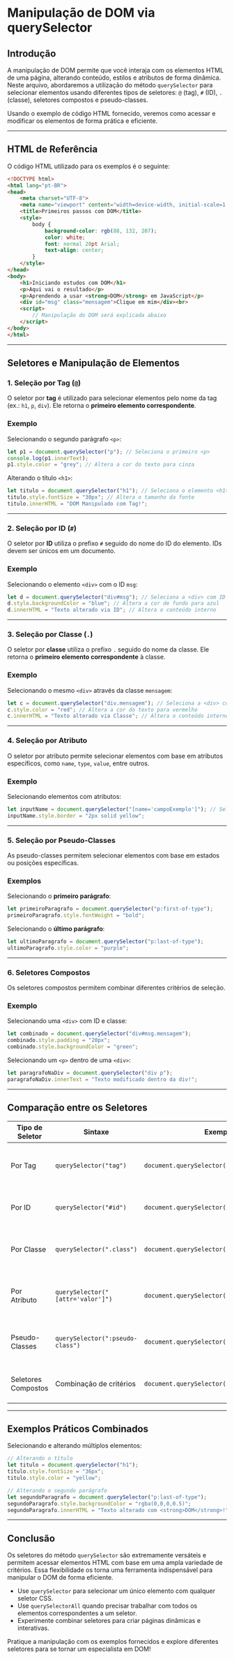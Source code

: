 # Manipulação de DOM via querySelector

## Introdução
A manipulação de DOM permite que você interaja com os elementos HTML de uma página, alterando conteúdo, estilos e atributos de forma dinâmica. Neste arquivo, abordaremos a utilização do método `querySelector` para selecionar elementos usando diferentes tipos de seletores: `@` (tag), `#` (ID), `.` (classe), seletores compostos e pseudo-classes.

Usando o exemplo de código HTML fornecido, veremos como acessar e modificar os elementos de forma prática e eficiente.

---

## HTML de Referência
O código HTML utilizado para os exemplos é o seguinte:
```html
<!DOCTYPE html>
<html lang="pt-BR">
<head>
    <meta charset="UTF-8">
    <meta name="viewport" content="width=device-width, initial-scale=1.0">
    <title>Primeiros passos com DOM</title>
    <style>
        body {
            background-color: rgb(88, 132, 207);
            color: white;
            font: normal 20pt Arial;
            text-align: center;
        }
    </style>
</head>
<body>
    <h1>Iniciando estudos com DOM</h1>
    <p>Aqui vai o resultado</p>
    <p>Aprendendo a usar <strong>DOM</strong> em JavaScript</p>
    <div id="msg" class="mensagem">Clique em mim</div><br>
    <script>
        // Manipulação do DOM será explicada abaixo
    </script>
</body>
</html>
```

---

## Seletores e Manipulação de Elementos

### 1. Seleção por Tag (`@`)
O seletor por **tag** é utilizado para selecionar elementos pelo nome da tag (ex.: `h1`, `p`, `div`). Ele retorna o **primeiro elemento correspondente**.

### Exemplo
Selecionando o segundo parágrafo `<p>`:
```javascript
let p1 = document.querySelector("p"); // Seleciona o primeiro <p>
console.log(p1.innerText);
p1.style.color = "grey"; // Altera a cor do texto para cinza
```

Alterando o título `<h1>`:
```javascript
let titulo = document.querySelector("h1"); // Seleciona o elemento <h1>
titulo.style.fontSize = "30px"; // Altera o tamanho da fonte
titulo.innerHTML = "DOM Manipulado com Tag!";
```

---

### 2. Seleção por ID (`#`)
O seletor por **ID** utiliza o prefixo `#` seguido do nome do ID do elemento. IDs devem ser únicos em um documento.

### Exemplo
Selecionando o elemento `<div>` com o ID `msg`:
```javascript
let d = document.querySelector("div#msg"); // Seleciona a <div> com ID "msg"
d.style.backgroundColor = "blue"; // Altera a cor de fundo para azul
d.innerHTML = "Texto alterado via ID"; // Altera o conteúdo interno
```

---

### 3. Seleção por Classe (`.`)
O seletor por **classe** utiliza o prefixo `.` seguido do nome da classe. Ele retorna o **primeiro elemento correspondente** à classe.

### Exemplo
Selecionando o mesmo `<div>` através da classe `mensagem`:
```javascript
let c = document.querySelector("div.mensagem"); // Seleciona a <div> com classe "mensagem"
c.style.color = "red"; // Altera a cor do texto para vermelho
c.innerHTML = "Texto alterado via Classe"; // Altera o conteúdo interno
```

---

### 4. Seleção por Atributo
O seletor por atributo permite selecionar elementos com base em atributos específicos, como `name`, `type`, `value`, entre outros.

### Exemplo
Selecionando elementos com atributos:
```javascript
let inputName = document.querySelector("[name='campoExemplo']"); // Seleciona o elemento com atributo name="campoExemplo"
inputName.style.border = "2px solid yellow";
```

---

### 5. Seleção por Pseudo-Classes
As pseudo-classes permitem selecionar elementos com base em estados ou posições específicas.

### Exemplos
Selecionando o **primeiro parágrafo**:
```javascript
let primeiroParagrafo = document.querySelector("p:first-of-type");
primeiroParagrafo.style.fontWeight = "bold";
```

Selecionando o **último parágrafo**:
```javascript
let ultimoParagrafo = document.querySelector("p:last-of-type");
ultimoParagrafo.style.color = "purple";
```

---

### 6. Seletores Compostos
Os seletores compostos permitem combinar diferentes critérios de seleção.

### Exemplo
Selecionando uma `<div>` com ID e classe:
```javascript
let combinado = document.querySelector("div#msg.mensagem");
combinado.style.padding = "20px";
combinado.style.backgroundColor = "green";
```

Selecionando um `<p>` dentro de uma `<div>`:
```javascript
let paragrafoNaDiv = document.querySelector("div p");
paragrafoNaDiv.innerText = "Texto modificado dentro da div!";
```

---

## Comparação entre os Seletores

| Tipo de Seletor       | Sintaxe                          | Exemplo                                | Descrição                                            |
|-----------------------|----------------------------------|----------------------------------------|----------------------------------------------------|
| Por Tag               | `querySelector("tag")`          | `document.querySelector("p")`         | Seleciona o primeiro elemento da tag especificada. |
| Por ID                | `querySelector("#id")`          | `document.querySelector("#msg")`      | Seleciona o elemento com o ID especificado.        |
| Por Classe            | `querySelector(".class")`       | `document.querySelector(".mensagem")` | Seleciona o primeiro elemento com a classe especificada. |
| Por Atributo          | `querySelector("[attr='valor']")` | `document.querySelector("[name='campo']")` | Seleciona o elemento com o atributo especificado.  |
| Pseudo-Classes        | `querySelector(":pseudo-class")` | `document.querySelector("p:first-of-type")` | Seleciona elementos com base em estados ou posições. |
| Seletores Compostos   | Combinação de critérios         | `document.querySelector("div#msg.mensagem")` | Combina seletores para refinamento.                |

---

## Exemplos Práticos Combinados

Selecionando e alterando múltiplos elementos:
```javascript
// Alterando o título
let titulo = document.querySelector("h1");
titulo.style.fontSize = "36px";
titulo.style.color = "yellow";

// Alterando o segundo parágrafo
let segundoParagrafo = document.querySelector("p:last-of-type");
segundoParagrafo.style.backgroundColor = "rgba(0,0,0,0.5)";
segundoParagrafo.innerHTML = "Texto alterado com <strong>DOM</strong>!";
```

---

## Conclusão
Os seletores do método `querySelector` são extremamente versáteis e permitem acessar elementos HTML com base em uma ampla variedade de critérios. Essa flexibilidade os torna uma ferramenta indispensável para manipular o DOM de forma eficiente.

- Use `querySelector` para selecionar um único elemento com qualquer seletor CSS.
- Use `querySelectorAll` quando precisar trabalhar com todos os elementos correspondentes a um seletor.
- Experimente combinar seletores para criar páginas dinâmicas e interativas.

Pratique a manipulação com os exemplos fornecidos e explore diferentes seletores para se tornar um especialista em DOM!
